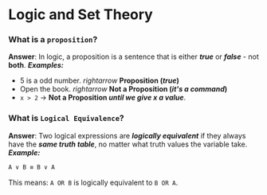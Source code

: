 # Logic and Set Theory

### What is a `proposition`?
**Answer**: In logic, a proposition is a sentence that is either ***true*** or ***false*** - not **both**.
***Examples:***
 - 5 is a odd number. $rightarrow$ **Proposition (*true*)**
 - Open the book. $rightarrow$ **Not a Proposition (*it's a command*)**
 - `x > 2` $\rightarrow$ **Not a Proposition *until we give x a value***.

### What is `Logical Equivalence`?
**Answer**: Two logical expressions are ***logically equivalent*** if they always have the ***same truth table***, no matter what truth values the variable take.
***Example:***
```bash
A ∨ B ≡ B ∨ A
```
This means: `A OR B` is logically equivalent to `B OR A`.
